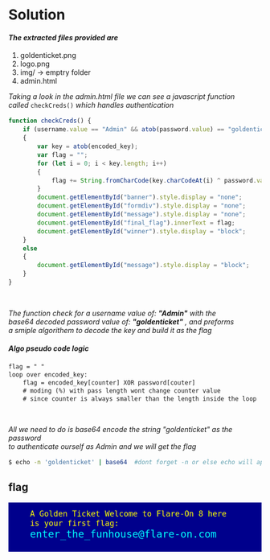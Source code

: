 # Solution

  
#### ___The extracted files provided are___  
1. goldenticket.png
2. logo.png
3. img/ -> emptry folder 
4. admin.html

_Taking a look in the admin.html file we can see a javascript function  
called_ `checkCreds()` _which handles authentication_  
```js
function checkCreds() {
	if (username.value == "Admin" && atob(password.value) == "goldenticket") 
	{
		var key = atob(encoded_key);
		var flag = "";
		for (let i = 0; i < key.length; i++)
		{
			flag += String.fromCharCode(key.charCodeAt(i) ^ password.value.charCodeAt(i % password.value.length))
		}
		document.getElementById("banner").style.display = "none";
		document.getElementById("formdiv").style.display = "none";
		document.getElementById("message").style.display = "none";
		document.getElementById("final_flag").innerText = flag;
		document.getElementById("winner").style.display = "block";
	}
	else
	{
		document.getElementById("message").style.display = "block";
	}
}
```
&nbsp;

_The function check for a username value of:  __"Admin"__  with the  
base64 decoded password value of: __"goldenticket"__ , and preforms   
a smiple algorithem to decode the key and build it as the flag_ 

#### ___Algo pseudo code logic___
```
flag = " "
loop over encoded_key:
    flag = encoded_key[counter] XOR password[couter] 
    # moding (%) with pass length wont change counter value  
    # since counter is always smaller than the length inside the loop
```  
&nbsp;  

_All we need to do is base64 encode the string "goldenticket" as the password   
to authenticate ourself as Admin and we will get the flag_  
```bash
$ echo -n 'goldenticket' | base64  #dont forget -n or else echo will append "\n"
```
## flag
![flare_on1](https://github.com/h3xDum/ctf_writeups/blob/master/Flare_on/cred_checker/flag.png)


